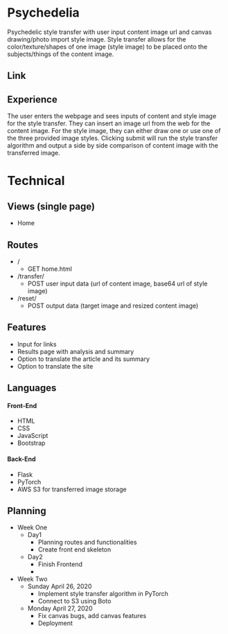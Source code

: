 # Psychedelia
Psychedelic style transfer with user input content image url and canvas drawing/photo import style image.
Style transfer allows for the color/texture/shapes of one image (style image) to be placed onto the subjects/things of the content image.

## Link



## Experience
The user enters the webpage and sees inputs of content and style image for the style transfer. They can insert an image url from the web for the content image. For the style image, they can either draw one or use one of the three provided image styles.
Clicking submit will run the style transfer algorithm and output a side by side comparison of content image with the transferred image.

# Technical
## Views (single page)
- Home 

## Routes
- /
  - GET home.html
- /transfer/
  - POST user input data (url of content image, base64 url of style image)
- /reset/
  - POST output data (target image and resized content image)

## Features
- Input for links
- Results page with analysis and summary
- Option to translate the article and its summary
- Option to translate the site

## Languages

#### Front-End
* HTML
* CSS
* JavaScript
* Bootstrap

#### Back-End
* Flask
* PyTorch
* AWS S3 for transferred image storage

## Planning
- Week One
  - Day1
    - Planning routes and functionalities
    - Create front end skeleton
  - Day2
    - Finish Frontend
    - 
- Week Two
  - Sunday April 26, 2020
    - Implement style transfer algorithm in PyTorch
    - Connect to S3 using Boto
  - Monday April 27, 2020
    - Fix canvas bugs, add canvas features
    - Deployment
  
  
